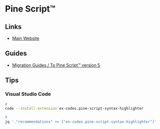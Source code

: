 # Pine Script™

## Links

- [Main Website](https://pinecoders.com/)

## Guides

- [Migration Guides / To Pine Script™ version 5](https://www.tradingview.com/pine-script-docs/en/v5/migration_guides/To_Pine_version_5.html)

## Tips

### Visual Studio Code

```sh
#
code --install-extension ex-codes.pine-script-syntax-highlighter

#
jq '."recommendations" += ["ex-codes.pine-script-syntax-highlighter"]' "$PWD"/.vscode/extensions.json | sponge "$PWD"/.vscode/extensions.json
```
